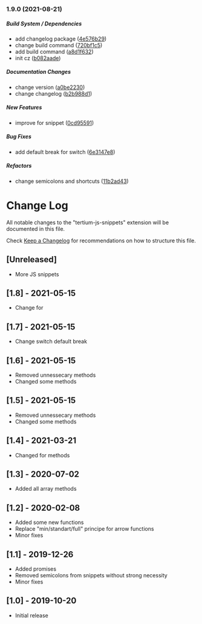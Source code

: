 ### 1.9.0 (2021-08-21)

##### Build System / Dependencies

*  add changelog package ([4e576b29](https://github.com/Tertiumnon/tertium-js-snippets/commit/4e576b294763e690a15ac5a85f13823993a20ec6))
*  change build command ([720bf1c5](https://github.com/Tertiumnon/tertium-js-snippets/commit/720bf1c5533de71b09d02e07864d8db1e5e73b92))
*  add build command ([a8d1f632](https://github.com/Tertiumnon/tertium-js-snippets/commit/a8d1f63255addff7188d7410f2d63408f1056450))
*  init cz ([b082aade](https://github.com/Tertiumnon/tertium-js-snippets/commit/b082aade94c1d0dec4eddfec4620e1b920c0fd4f))

##### Documentation Changes

*  change version ([a0be2230](https://github.com/Tertiumnon/tertium-js-snippets/commit/a0be2230fb767298c25ba136cee02e037c882adf))
*  change changelog ([b2b988d1](https://github.com/Tertiumnon/tertium-js-snippets/commit/b2b988d19f470c5b4458dc72693759dc0ca97306))

##### New Features

*  improve for snippet ([0cd95591](https://github.com/Tertiumnon/tertium-js-snippets/commit/0cd955911a4a53427ac5c283e3cce6b9eff5c023))

##### Bug Fixes

*  add default break for switch ([6e3147e8](https://github.com/Tertiumnon/tertium-js-snippets/commit/6e3147e8e5cb94ef9f54d78be58076caafa5520f))

##### Refactors

*  change semicolons and shortcuts ([11b2ad43](https://github.com/Tertiumnon/tertium-js-snippets/commit/11b2ad43064738e9f835ead94a151ad1d96b15de))

# Change Log

All notable changes to the "tertium-js-snippets" extension will be documented in this file.

Check [Keep a Changelog](http://keepachangelog.com/) for recommendations on how to structure this file.

## [Unreleased]

- More JS snippets

## [1.8] - 2021-05-15

- Change for

## [1.7] - 2021-05-15

- Change switch default break

## [1.6] - 2021-05-15

- Removed unnessecary methods
- Changed some methods

## [1.5] - 2021-05-15

- Removed unnessecary methods
- Changed some methods

## [1.4] - 2021-03-21

- Changed for methods

## [1.3] - 2020-07-02

- Added all array methods

## [1.2] - 2020-02-08

- Added some new functions
- Replace "min/standart/full" principe for arrow functions
- Minor fixes

## [1.1] - 2019-12-26

- Added promises
- Removed semicolons from snippets without strong necessity
- Minor fixes

## [1.0] - 2019-10-20

- Initial release
